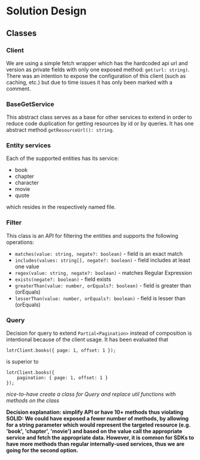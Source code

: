 # Solution Design

## Classes

### Client

We are using a simple fetch wrapper which has the hardcoded api url and version as private fields with only one exposed
method: `get(url: string)`.
There was an intention to expose the configuration of this client (such as caching, etc.) but due to time issues it has
only been marked with a comment.

### BaseGetService

This abstract class serves as a base for other services to extend in order to reduce code duplication for getting
resources by id or by queries.
It has one abstract method `getResourceUrl(): string`.

### Entity services

Each of the supported entities has its service:

* book
* chapter
* character
* movie
* quote

which resides in the respectively named file.

### Filter

This class is an API for filtering the entities and supports the following operations:

* `matches(value: string, negate?: boolean)` - field is an exact match
* `includes(values: string[], negate?: boolean)` - field includes at least one value
* `regex(value: string, negate?: boolean)` - matches Regular Expression
* `exists(negate?: boolean)` - field exists
* `greaterThan(value: number, orEquals?: boolean)` - field is greater than (orEquals)
* `lesserThan(value: number, orEquals?: boolean)` - field is lesser than (orEquals)

### Query
Decision for query to extend `Partial<Pagination>` instead of composition is intentional because of the client 
usage.
It has been evaluated that
```
lotrClient.books({ page: 1, offset: 1 });
```

is superior to
```
lotrClient.books({
    pagination: { page: 1, offset: 1 }
});
```

*nice-to-have create a class for Query and replace util functions with methods on the class*

**Decision explanation: simplify API or have 10+ methods thus violating SOLID:
We could have exposed a fewer number of methods, by allowing for a string parameter which would represent
the targeted resource (e.g. 'book', 'chapter', 'movie') and based on the value call the appropriate
service and fetch the appropriate data.
However, it is common for SDKs to have more methods than regular internally-used services, thus we are going
for the second option.**

